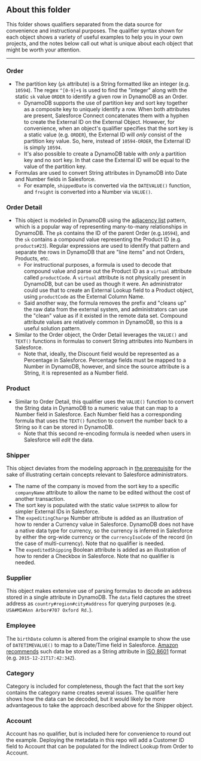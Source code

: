 ## About this folder
This folder shows qualifiers separated from the data source for convenience and instructional purposes. The qualifier syntax shown for each object shows a variety of useful examples to help you in your own projects, and the notes below call out what is unique about each object that might be worth your attention.

---

### Order
- The partition key (`pk` attribute) is a String formatted like an integer (e.g. `10594`). The regex `^[0-9]+$` is used to find the "integer" along with the static `sk` value `ORDER` to identify a given row in DynamoDB as an Order.
  - DynamoDB supports the use of partition key and sort key together as a composite key to uniquely identify a row. When both attributes are present, Salesforce Connect concatenates them with a hyphen to create the External ID on the External Object. However, for convenience, when an object's qualifier specifies that the sort key is a static value (e.g. `ORDER`), the External ID will *only* consist of the partition key value. So, here, instead of `10594-ORDER`, the External ID is simply `10594`.
  - It's also possible to create a DynamoDB table with *only* a partition key and no sort key. In that case the External ID will be equal to the value of the partition key.
- Formulas are used to convert String attributes in DynamoDB into Date and Number fields in Salesforce.
  - For example, `shippedDate` is converted via the `DATEVALUE()` function, and `freight` is converted into a Number via `VALUE()`.

### Order Detail
- This object is modeled in DynamoDB using the [adjacency list](https://docs.aws.amazon.com/amazondynamodb/latest/developerguide/bp-adjacency-graphs.html) pattern, which is a popular way of representing many-to-many relationships in DynamoDB. The `pk` contains the ID of the parent Order (e.g.`10594`), and the `sk` contains a compound value representing the Product ID (e.g. `products#23`). Regular expressions are used to identify that pattern and separate the rows in DynamoDB that are "line items" and not Orders, Products, etc.
  - For instructional purposes, a formula is used to decode that compound value and parse out the Product ID as a `virtual` attribute called `productCode`. A `virtual` attribute is not physically present in DynamoDB, but can be used as though it were. An administrator could use that to create an External Lookup field to a Product object, using `productCode` as the External Column Name. 
  - Said another way, the formula removes the prefix and "cleans up" the raw data from the external system, and administrators can use the "clean" value as if it existed in the remote data set. Compound attribute values are relatively common in DynamoDB, so this is a useful solution pattern.
- Similar to the Order object, the Order Detail leverages the `VALUE()` and `TEXT()` functions in formulas to convert String attributes into Numbers in Salesforce.
  - Note that, ideally, the Discount field would be represented as a Percentage in Salesforce. Percentage fields must be mapped to a Number in DynamoDB, however, and since the source attribute is a String, it is represented as a Number field.

### Product
- Similar to Order Detail, this qualifier uses the `VALUE()` function to convert the String data in DynamoDB to a numeric value that can map to a Number field in Salesforce. Each Number field has a corresponding formula that uses the `TEXT()` function to convert the number back to a String so it can be stored in DynamoDB.
  - Note that this second re-encoding formula is needed when users in Salesforce will *edit* the data.

### Shipper
This object deviates from the modeling approach in [the prerequisite](https://github.com/trek10inc/ddb-single-table-example) for the sake of illustrating certain concepts relevant to Salesforce administrators.
- The name of the company is moved from the sort key to a specific `companyName` attribute to allow the name to be edited without the cost of another transaction.
- The sort key is populated with the static value `SHIPPER` to allow for simpler External IDs in Salesforce.
- The `expeditingCharge` Number attribute is added as an illustration of how to render a Currency value in Salesforce. DynamoDB does not have a native data type for currency, so the currency is inferred in Salesforce by either the org-wide currency or the `currencyIsoCode` of the record (in the case of multi-currency). Note that no qualifier is needed.
- The `expeditedShipping` Boolean attribute is added as an illustration of how to render a Checkbox in Salesforce. Note that no qualifier is needed.

### Supplier
This object makes extensive use of parsing formulas to decode an address stored in a single attribute in DynamoDB. The `data` field captures the street address as `country#region#city#address` for querying purposes (e.g. `USA#MI#Ann Arbor#707 Oxford Rd.`).

### Employee
The `birthDate` column is altered from the original example to show the use of `DATETIMEVALUE()` to map to a Date/Time field in Salesforce. [Amazon recommends](https://docs.aws.amazon.com/amazondynamodb/latest/developerguide/HowItWorks.NamingRulesDataTypes.html) such data be stored as a String attribute in [ISO 8601](http://en.wikipedia.org/wiki/ISO_8601) format (e.g. `2015-12-21T17:42:34Z`).

### Category
Category is included for completeness, though the fact that the sort key contains the category name creates several issues. The qualifier here shows how the data can be decoded, but it would likely be more advantageous to take the approach described above for the Shipper object.

### Account
Account has no qualifier, but is included here for convenience to round out the example. Deploying the metadata in this repo will add a Customer ID field to Account that can be populated for the Indirect Lookup from Order to Account.